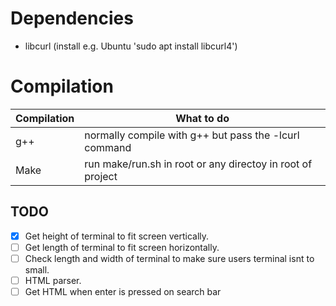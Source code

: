 # Dependencies
- libcurl (install e.g. Ubuntu 'sudo apt install libcurl4')

# Compilation
Compilation  | What to do
------------- | -------------
 g++ | normally compile with g++ but pass the -lcurl command
Make  | run make/run.sh in root or any directoy in root of project

## TODO
- [x] Get height of terminal to fit screen vertically.
- [ ] Get length of terminal to fit screen horizontally.
- [ ] Check length and width of terminal to make sure users terminal isnt to small.
- [ ] HTML parser.
- [ ] Get HTML when enter is pressed on search bar